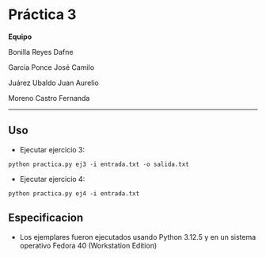 # **Práctica 3**

**Equipo**

Bonilla Reyes Dafne

García Ponce José Camilo

Juárez Ubaldo Juan Aurelio

Moreno Castro Fernanda

---

## **Uso**

- Ejecutar ejercicio 3:

```
python practica.py ej3 -i entrada.txt -o salida.txt
```

- Ejecutar ejercicio 4:

```
python practica.py ej4 -i entrada.txt
```

## **Especificacion**

- Los ejemplares fueron ejecutados usando Python 3.12.5 y en un sistema operativo Fedora 40 (Workstation Edition)
